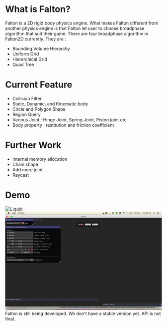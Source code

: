 # What is Falton?
Falton is a 2D rigid body physics engine. What makes Falton different from another physics engine is that Falton let user to choose broadphase algorithm that suit their game. 
There are four broadphase algorithm in Falton2D currently. They are :
- Bounding Volume Hierarchy
- Uniform Grid
- Hierarchical Grid
- Quad Tree

# Current Feature
- Collision Filter
- Static, Dynamic, and Kinematic body
- Circle and Polygon Shape
- Region Query
- Various Joint : Hinge Joint, Spring Joint, Piston joint etc
- Body property : restitution and friction coefficient

# Further Work
- Internal memory allocation
- Chain shape
- Add more joint
- Raycast

# Demo
![Liquid](demogif/LIquid.gif)
![Newton's Cradle](demogif/Newton'sCradle.gif)
Falton is still being developed. We don't have a stable version yet. API is not final.
